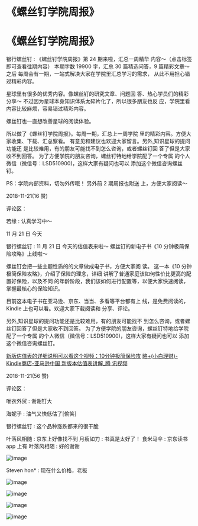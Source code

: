 # 《螺丝钉学院周报》

# 《螺丝钉学院周报》

银行螺丝钉 : 《螺丝钉学院周报》第 24 期来啦，汇总一周精华 内容～（点击标签即可查看往期内容） 本期字数 19900 字，汇总 30 篇精选问答，9 篇精彩文章～之后 每周会有一期，一站式解决大家在学院里汇总学习的需求， 从此不用担心错过精彩内容。

星球里有很多的优秀内容。像螺丝钉的研究文章、问题回 答、热心学员们的精彩分享～ 不过因为星球本身知识体系太碎片化了，所以很多朋友也反 应，学院里看内容比较麻烦，容易错过精彩内容。

螺丝钉也一直想改善星球的阅读体验。

所以做了《螺丝钉学院周报》。每周一期，汇总上一周学院 里的精彩内容。方便大家收集、下载、汇总察看。 有意见和建议也欢迎大家留言。另外,知识星球的提问功能还 是比较难用，有的朋友可能找不到怎么咨询，或者螺丝钉回 答了但是大家收不到回答。 为了方便学院的朋友咨询，螺丝钉特地给学院配了一个专属 的个人微信（微信号：LSD510900)，这样大家有疑问也可以 添加这个微信咨询螺丝钉。

PS：学院内部资料，切勿外传哦！ 另外前 2 期周报也附送 上，方便大家阅读～

2018-11-21(16 赞)

评论区：

若缘 : 认真学习中～

11 月 21 日 今天

银行螺丝钉 : 11 月 21 日 今天的估值表来啦～ 螺丝钉的新电子书《10 分钟极简保险攻略》上线啦～

螺丝钉会把一些主题性质的的文章做成电子书，方便大家阅 读。 这一本《10 分钟极简保险攻略》，介绍了保险的理念，详细 讲解了普通家庭该如何性价比更高的配置好保险，以及不同 的年龄阶段，我们该如何进行配置等，以便大家快速阅读， 掌握最核心的保险知识。

目前这本电子书在亚马逊、京东、当当、多看等平台都有上 线，是免费阅读的，Kindle 上也可以看。欢迎大家下载阅读和 分享、评论。

另外,知识星球的提问功能还是比较难用，有的朋友可能找不 到怎么咨询，或者螺丝钉回答了但是大家收不到回答。 为了方便学院的朋友咨询，螺丝钉特地给学院配了一个专属 的个人微信（微信号：LSD510900)，这样大家有疑问也可以 添加这个微信咨询螺丝钉。

[新版估值表的详细说明可以看这个视频：](https://www.amazon.cn/dp/B07DHP85B2/ref%3Dcm_sw_r_cp_api_5vr9BbQKKB224)[10](https://www.amazon.cn/dp/B07DHP85B2/ref%3Dcm_sw_r_cp_api_5vr9BbQKKB224)[分钟极简保险攻](https://www.amazon.cn/dp/B07DHP85B2/ref%3Dcm_sw_r_cp_api_5vr9BbQKKB224) [略](https://v.qq.com/x/page/o0519o1gocq.html)[+(](https://v.qq.com/x/page/o0519o1gocq.html)[小白理财](https://v.qq.com/x/page/o0519o1gocq.html)[)-Kindle](https://v.qq.com/x/page/o0519o1gocq.html)[商店](https://v.qq.com/x/page/o0519o1gocq.html)[-](https://v.qq.com/x/page/o0519o1gocq.html)[亚马逊中国 新版本估值表讲解](https://v.qq.com/x/page/o0519o1gocq.html)[_](https://v.qq.com/x/page/o0519o1gocq.html)[腾 讯视频](https://v.qq.com/x/page/o0519o1gocq.html)

2018-11-21(56 赞)

评论区：

唯衣外贸 : 谢谢钉大

海妮子 : 油气又快低估了[偷笑]

银行螺丝钉 : 这个品种涨跌都来的很干脆

叶落风相随 : 京东上好像找不到 月瘦如刀 : 书真是太好了！ 食米马伞 : 京东读书 app 上有 叶落风相随 : 好的谢谢

![image](img/Image_1671.png)

Steven hon* : 现在什么价格，老板

![image](img/Image_1681.png)

![image](img/Image_1691.png)

![image](img/Image_1701.png)

![image](img/Image_1711.png)